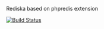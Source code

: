 Rediska based on phpredis extension

[![Build Status](https://secure.travis-ci.org/GeometriaLab/Rediska2.png?branch=master)](http://travis-ci.org/GeometriaLab/Rediska2)